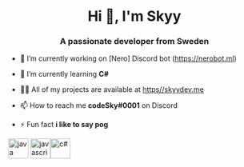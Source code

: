 <h1 align="center">Hi 👋, I'm Skyy</h1>
<h3 align="center">A passionate developer from Sweden</h3>

- 🔭 I’m currently working on [Nero] Discord bot (https://nerobot.ml)

- 🌱 I’m currently learning **C#**

- 👨‍💻 All of my projects are available at [https//skyydev.me](https//skyydev.me)

- 📫 How to reach me **codeSky#0001** on Discord

- ⚡ Fun fact **i like to say pog**

<p align="left"><img src="https://devicons.github.io/devicon/devicon.git/icons/java/java-original-wordmark.svg" alt="java" width="40" height="40"/> <img src="https://devicons.github.io/devicon/devicon.git/icons/javascript/javascript-original.svg" alt="javascript" width="40" height="40"/><img src="https://cdn.worldvectorlogo.com/logos/c--4.svg" alt="c#" width="40" height="40"/></p> 

